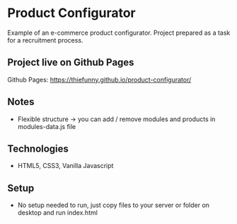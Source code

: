 # Product Configurator
Example of an e-commerce product configurator. 
Project prepared as a task for a recruitment process.

## Project live on Github Pages
Github Pages: https://thiefunny.github.io/product-configurator/ 

## Notes
* Flexible structure -> you can add / remove modules and products in modules-data.js file

## Technologies
* HTML5, CSS3, Vanilla Javascript

## Setup
* No setup needed to run, just copy files to your server or folder on desktop and run index.html